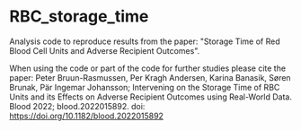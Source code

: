 # RBC_storage_time
Analysis code to reproduce results from the paper: "Storage Time of Red Blood Cell Units and Adverse Recipient Outcomes". 

When using the code or part of the code for further studies please cite the paper:
Peter Bruun-Rasmussen, Per Kragh Andersen, Karina Banasik, Søren Brunak, Pär Ingemar Johansson; Intervening on the Storage Time of RBC Units and its Effects on Adverse Recipient Outcomes using Real-World Data. Blood 2022; blood.2022015892. doi: https://doi.org/10.1182/blood.2022015892


